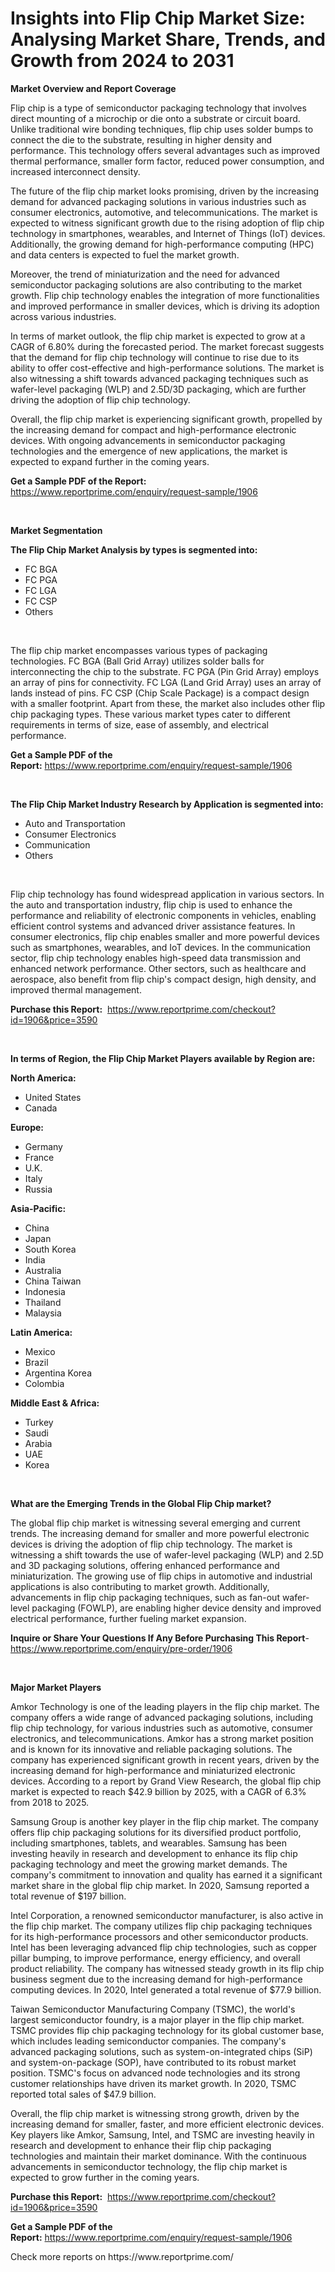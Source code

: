 <p><h1>Insights into Flip Chip Market Size: Analysing Market Share, Trends, and Growth from 2024 to 2031</h1></p><p><strong>Market Overview and Report Coverage</strong></p>
<p><p>Flip chip is a type of semiconductor packaging technology that involves direct mounting of a microchip or die onto a substrate or circuit board. Unlike traditional wire bonding techniques, flip chip uses solder bumps to connect the die to the substrate, resulting in higher density and performance. This technology offers several advantages such as improved thermal performance, smaller form factor, reduced power consumption, and increased interconnect density.</p><p>The future of the flip chip market looks promising, driven by the increasing demand for advanced packaging solutions in various industries such as consumer electronics, automotive, and telecommunications. The market is expected to witness significant growth due to the rising adoption of flip chip technology in smartphones, wearables, and Internet of Things (IoT) devices. Additionally, the growing demand for high-performance computing (HPC) and data centers is expected to fuel the market growth.</p><p>Moreover, the trend of miniaturization and the need for advanced semiconductor packaging solutions are also contributing to the market growth. Flip chip technology enables the integration of more functionalities and improved performance in smaller devices, which is driving its adoption across various industries.</p><p>In terms of market outlook, the flip chip market is expected to grow at a CAGR of 6.80% during the forecasted period. The market forecast suggests that the demand for flip chip technology will continue to rise due to its ability to offer cost-effective and high-performance solutions. The market is also witnessing a shift towards advanced packaging techniques such as wafer-level packaging (WLP) and 2.5D/3D packaging, which are further driving the adoption of flip chip technology.</p><p>Overall, the flip chip market is experiencing significant growth, propelled by the increasing demand for compact and high-performance electronic devices. With ongoing advancements in semiconductor packaging technologies and the emergence of new applications, the market is expected to expand further in the coming years.</p></p>
<p><strong>Get a Sample PDF of the Report:</strong> <a href="https://www.reportprime.com/enquiry/request-sample/1906">https://www.reportprime.com/enquiry/request-sample/1906</a></p>
<p>&nbsp;</p>
<p><strong>Market Segmentation</strong></p>
<p><strong>The Flip Chip Market Analysis by types is segmented into:</strong></p>
<p><ul><li>FC BGA</li><li>FC PGA</li><li>FC LGA</li><li>FC CSP</li><li>Others</li></ul></p>
<p>&nbsp;</p>
<p><p>The flip chip market encompasses various types of packaging technologies. FC BGA (Ball Grid Array) utilizes solder balls for interconnecting the chip to the substrate. FC PGA (Pin Grid Array) employs an array of pins for connectivity. FC LGA (Land Grid Array) uses an array of lands instead of pins. FC CSP (Chip Scale Package) is a compact design with a smaller footprint. Apart from these, the market also includes other flip chip packaging types. These various market types cater to different requirements in terms of size, ease of assembly, and electrical performance.</p></p>
<p><strong>Get a Sample PDF of the Report:</strong>&nbsp;<a href="https://www.reportprime.com/enquiry/request-sample/1906">https://www.reportprime.com/enquiry/request-sample/1906</a></p>
<p>&nbsp;</p>
<p><strong>The Flip Chip Market Industry Research by Application is segmented into:</strong></p>
<p><ul><li>Auto and Transportation</li><li>Consumer Electronics</li><li>Communication</li><li>Others</li></ul></p>
<p>&nbsp;</p>
<p><p>Flip chip technology has found widespread application in various sectors. In the auto and transportation industry, flip chip is used to enhance the performance and reliability of electronic components in vehicles, enabling efficient control systems and advanced driver assistance features. In consumer electronics, flip chip enables smaller and more powerful devices such as smartphones, wearables, and IoT devices. In the communication sector, flip chip technology enables high-speed data transmission and enhanced network performance. Other sectors, such as healthcare and aerospace, also benefit from flip chip's compact design, high density, and improved thermal management.</p></p>
<p><strong>Purchase this Report:</strong>&nbsp; <a href="https://www.reportprime.com/checkout?id=1906&price=3590">https://www.reportprime.com/checkout?id=1906&price=3590</a></p>
<p>&nbsp;</p>
<p><strong>In terms of Region, the Flip Chip Market Players available by Region are:</strong></p>
<p>
    <p> <strong> North America: </strong>
        <ul>
            <li>United States</li>
            <li>Canada</li>
        </ul>
        </p> 
    <p> <strong> Europe: </strong>
        <ul>
            <li>Germany</li>
            <li>France</li>
            <li>U.K.</li>
            <li>Italy</li>
            <li>Russia</li>
        </ul>
        </p> 
    <p> <strong> Asia-Pacific: </strong>
        <ul>
            <li>China</li>
            <li>Japan</li>
            <li>South Korea</li>
            <li>India</li>
            <li>Australia</li>
            <li>China Taiwan</li>
            <li>Indonesia</li>
            <li>Thailand</li>
            <li>Malaysia</li>
        </ul>
        </p> 
    <p> <strong> Latin America: </strong>
        <ul>
            <li>Mexico</li>
            <li>Brazil</li>
            <li>Argentina Korea</li>
            <li>Colombia</li>
        </ul>
        </p> 
    <p> <strong> Middle East & Africa: </strong>
        <ul>
            <li>Turkey</li>
            <li>Saudi</li>
            <li>Arabia</li>
            <li>UAE</li>
            <li>Korea</li>
        </ul>
    </p>
    </p>
<p>&nbsp;</p>
<p><strong>What are the Emerging Trends in the Global Flip Chip market?</strong></p>
<p><p>The global flip chip market is witnessing several emerging and current trends. The increasing demand for smaller and more powerful electronic devices is driving the adoption of flip chip technology. The market is witnessing a shift towards the use of wafer-level packaging (WLP) and 2.5D and 3D packaging solutions, offering enhanced performance and miniaturization. The growing use of flip chips in automotive and industrial applications is also contributing to market growth. Additionally, advancements in flip chip packaging techniques, such as fan-out wafer-level packaging (FOWLP), are enabling higher device density and improved electrical performance, further fueling market expansion.</p></p>
<p><strong>Inquire or Share Your Questions If Any Before Purchasing This Report</strong>- <a href="https://www.reportprime.com/enquiry/pre-order/1906">https://www.reportprime.com/enquiry/pre-order/1906</a></p>
<p>&nbsp;</p>
<p><strong>Major Market Players</strong></p>
<p><p>Amkor Technology is one of the leading players in the flip chip market. The company offers a wide range of advanced packaging solutions, including flip chip technology, for various industries such as automotive, consumer electronics, and telecommunications. Amkor has a strong market position and is known for its innovative and reliable packaging solutions. The company has experienced significant growth in recent years, driven by the increasing demand for high-performance and miniaturized electronic devices. According to a report by Grand View Research, the global flip chip market is expected to reach $42.9 billion by 2025, with a CAGR of 6.3% from 2018 to 2025.</p><p>Samsung Group is another key player in the flip chip market. The company offers flip chip packaging solutions for its diversified product portfolio, including smartphones, tablets, and wearables. Samsung has been investing heavily in research and development to enhance its flip chip packaging technology and meet the growing market demands. The company's commitment to innovation and quality has earned it a significant market share in the global flip chip market. In 2020, Samsung reported a total revenue of $197 billion.</p><p>Intel Corporation, a renowned semiconductor manufacturer, is also active in the flip chip market. The company utilizes flip chip packaging techniques for its high-performance processors and other semiconductor products. Intel has been leveraging advanced flip chip technologies, such as copper pillar bumping, to improve performance, energy efficiency, and overall product reliability. The company has witnessed steady growth in its flip chip business segment due to the increasing demand for high-performance computing devices. In 2020, Intel generated a total revenue of $77.9 billion.</p><p>Taiwan Semiconductor Manufacturing Company (TSMC), the world's largest semiconductor foundry, is a major player in the flip chip market. TSMC provides flip chip packaging technology for its global customer base, which includes leading semiconductor companies. The company's advanced packaging solutions, such as system-on-integrated chips (SiP) and system-on-package (SOP), have contributed to its robust market position. TSMC's focus on advanced node technologies and its strong customer relationships have driven its market growth. In 2020, TSMC reported total sales of $47.9 billion.</p><p>Overall, the flip chip market is witnessing strong growth, driven by the increasing demand for smaller, faster, and more efficient electronic devices. Key players like Amkor, Samsung, Intel, and TSMC are investing heavily in research and development to enhance their flip chip packaging technologies and maintain their market dominance. With the continuous advancements in semiconductor technology, the flip chip market is expected to grow further in the coming years.</p></p>
<p><strong>Purchase this Report:</strong>&nbsp;&nbsp;<a href="https://www.reportprime.com/checkout?id=1906&price=3590">https://www.reportprime.com/checkout?id=1906&price=3590</a></p>
<p></p>
<p><strong>Get a Sample PDF of the Report:</strong>&nbsp;<a href="https://www.reportprime.com/enquiry/request-sample/1906">https://www.reportprime.com/enquiry/request-sample/1906</a></p>
<p>Check more reports on https://www.reportprime.com/</p>